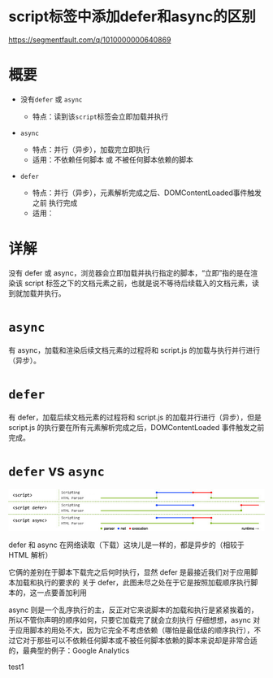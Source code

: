 script标签中添加defer和async的区别
======

https://segmentfault.com/q/1010000000640869

# 概要

- 没有`defer` 或 `async`
  - 特点：读到该`script`标签会立即加载并执行

- `async`
  - 特点：并行（异步），加载完立即执行
  - 适用：不依赖任何脚本 或 不被任何脚本依赖的脚本

- `defer` 
  - 特点：并行（异步），元素解析完成之后、DOMContentLoaded事件触发之前 执行完成
  - 适用：

# 详解

<script src="script.js"></script>

没有 defer 或 async，浏览器会立即加载并执行指定的脚本，“立即”指的是在渲染该 script 标签之下的文档元素之前，也就是说不等待后续载入的文档元素，读到就加载并执行。

# `async`

<script async src="script.js"></script>

有 async，加载和渲染后续文档元素的过程将和 script.js 的加载与执行并行进行（异步）。

# `defer`

<script defer src="myscript.js"></script>

有 defer，加载后续文档元素的过程将和 script.js 的加载并行进行（异步），但是 script.js 的执行要在所有元素解析完成之后，DOMContentLoaded 事件触发之前完成。

# `defer` vs `async`

![defer vs async](./images/defer_async.jpeg)

defer 和 async 在网络读取（下载）这块儿是一样的，都是异步的（相较于 HTML 解析）

它俩的差别在于脚本下载完之后何时执行，显然 defer 是最接近我们对于应用脚本加载和执行的要求的
关于 defer，此图未尽之处在于它是按照加载顺序执行脚本的，这一点要善加利用

async 则是一个乱序执行的主，反正对它来说脚本的加载和执行是紧紧挨着的，所以不管你声明的顺序如何，只要它加载完了就会立刻执行
仔细想想，async 对于应用脚本的用处不大，因为它完全不考虑依赖（哪怕是最低级的顺序执行），不过它对于那些可以不依赖任何脚本或不被任何脚本依赖的脚本来说却是非常合适的，最典型的例子：Google Analytics


test1